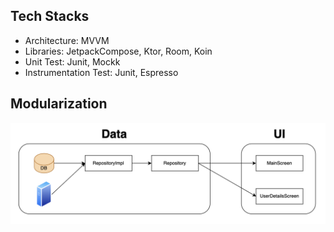 Tech Stacks
-----
- Architecture: MVVM
- Libraries: JetpackCompose, Ktor, Room, Koin
- Unit Test: Junit, Mockk
- Instrumentation Test: Junit, Espresso

Modularization
-----
![compose](/images/modularization.png)